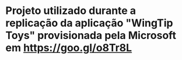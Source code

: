 # Projeto utilizado durante a replicação da aplicação "WingTip Toys" provisionada pela Microsoft em https://goo.gl/o8Tr8L

